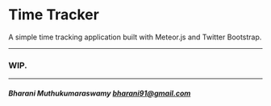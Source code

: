 Time Tracker
==================

A simple time tracking application built with Meteor.js and Twitter Bootstrap. 

--------------

### WIP.

--------------


##### Bharani Muthukumaraswamy <bharani91@gmail.com>